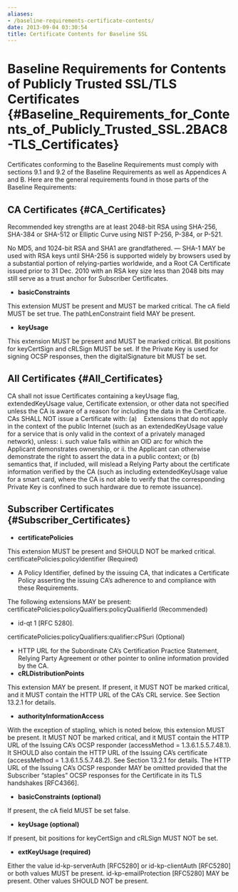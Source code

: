 ```yaml
---
aliases:
- /baseline-requirements-certificate-contents/
date: 2013-09-04 03:30:54
title: Certificate Contents for Baseline SSL
---
```


# Baseline Requirements for Contents of Publicly Trusted SSL/TLS Certificates {#Baseline_Requirements_for_Contents_of_Publicly_Trusted_SSL.2BAC8-TLS_Certificates}

Certificates conforming to the Baseline Requirements must comply with sections 9.1 and 9.2 of the Baseline Requirements as well as Appendices A and B. Here are the general requirements found in those parts of the Baseline Requirements:

## CA Certificates {#CA_Certificates}

Recommended key strengths are at least 2048-bit RSA using SHA-256, SHA-384 or SHA-512 or Elliptic Curve using NIST P-256, P-384, or P-521.

No MD5, and 1024-bit RSA and SHA1 are grandfathered. — SHA-1 MAY be used with RSA keys until SHA-256 is supported widely by browsers used by a substantial portion of relying-parties worldwide, and a Root CA Certificate issued prior to 31 Dec. 2010 with an RSA key size less than 2048 bits may still serve as a trust anchor for Subscriber Certificates.

- **basicConstraints**

This extension MUST be present and MUST be marked critical. The cA field MUST be set true. The pathLenConstraint field MAY be present.

- **keyUsage**

This extension MUST be present and MUST be marked critical. Bit positions for keyCertSign and cRLSign MUST be set. If the Private Key is used for signing OCSP responses, then the digitalSignature bit MUST be set.

## All Certificates {#All_Certificates}

CA shall not issue Certificates containing a keyUsage flag, extendedKeyUsage value, Certificate extension, or other data not specified unless the CA is aware of a reason for including the data in the Certificate. CAs SHALL NOT issue a Certificate with: (a)    Extensions that do not apply in the context of the public Internet (such as an extendedKeyUsage value for a service that is only valid in the context of a privately managed network), unless: i. such value falls within an OID arc for which the Applicant demonstrates ownership, or ii. the Applicant can otherwise demonstrate the right to assert the data in a public context; or (b)    semantics that, if included, will mislead a Relying Party about the certificate information verified by the CA (such as including extendedKeyUsage value for a smart card, where the CA is not able to verify that the corresponding Private Key is confined to such hardware due to remote issuance).

## Subscriber Certificates {#Subscriber_Certificates}

- **certificatePolicies**

This extension MUST be present and SHOULD NOT be marked critical. certificatePolicies:policyIdentifier (Required)

- A Policy Identifier, defined by the issuing CA, that indicates a Certificate Policy asserting the issuing CA’s adherence to and compliance with these Requirements.

The following extensions MAY be present: certificatePolicies:policyQualifiers:policyQualifierId (Recommended)

- id-qt 1 \[RFC 5280\].

certificatePolicies:policyQualifiers:qualifier:cPSuri (Optional)

- HTTP URL for the Subordinate CA’s Certification Practice Statement, Relying Party Agreement or other pointer to online information provided by the CA.
- **cRLDistributionPoints**

This extension MAY be present. If present, it MUST NOT be marked critical, and it MUST contain the HTTP URL of the CA’s CRL service. See Section 13.2.1 for details.

- **authorityInformationAccess**

With the exception of stapling, which is noted below, this extension MUST be present. It MUST NOT be marked critical, and it MUST contain the HTTP URL of the Issuing CA’s OCSP responder (accessMethod = 1.3.6.1.5.5.7.48.1). It SHOULD also contain the HTTP URL of the Issuing CA’s certificate (accessMethod = 1.3.6.1.5.5.7.48.2). See Section 13.2.1 for details. The HTTP URL of the Issuing CA’s OCSP responder MAY be omitted provided that the Subscriber “staples” OCSP responses for the Certificate in its TLS handshakes \[RFC4366\].

- **basicConstraints (optional)**

If present, the cA field MUST be set false.

- **keyUsage (optional)**

If present, bit positions for keyCertSign and cRLSign MUST NOT be set.

- **extKeyUsage (required)**

Either the value id-kp-serverAuth \[RFC5280\] or id-kp-clientAuth \[RFC5280\] or both values MUST be present. id-kp-emailProtection \[RFC5280\] MAY be present. Other values SHOULD NOT be present.